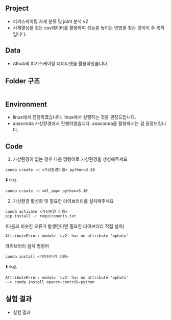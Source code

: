 ## Project
- 피겨스케이팅 자세 분류 및 joint 분석 v2
- 시계열성을 갖는 csv데이터를 활용하여 성능을 높이는 방법을 찾는 것이이 주 목적입니다.

## Data
- AIhub의 피겨스케이팅 데이터셋을 활용하였습니다.

## Folder 구조
```

```
## Environment
- linux에서 진행하였습니다. linux에서 실행하는 것을 권장드립니다.
- anaconda 가상환경에서 진행하였습니다. anaconda를 활용하시는 걸 권장드립니다.

## Code 
1. 가상환경이 없는 경우 다음 명령어로 가상환경을 생성해주세요

```
conda create -n <가상환경이름> python=3.10 
```
⬇️ e.g.
```
conda create -n <dl_imp> python=3.10
```

2. 가상환경 활성화 및 필요한 라이브러리를 설치해주세요
```
conda activate <가상환경 이름>
pip install -r requirements.txt
```
(다음과 비슷한 오류가 발생한다면 필요한 라이브러리 직접 설치)
```
AttributeError: module 'cv2' has no attribute 'xphoto'
```
라이브러리 설치 명령어
```
conda install <라이브러리 이름>
```
⬇️ e.g.
```
AttributeError: module 'cv2' has no attribute 'xphoto'
--> conda install opencv-contrib-python
```


## 실험 결과

- 실험 결과 
```

```
